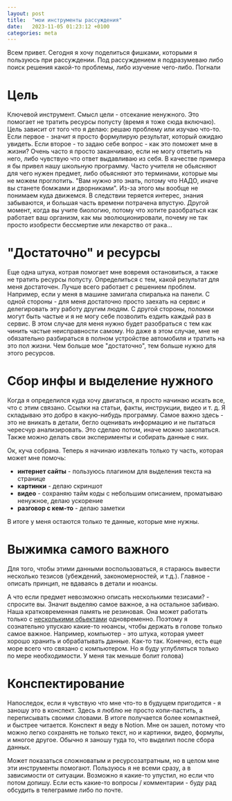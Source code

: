 ```yaml
---
layout: post
title:  "мои инструменты рассуждения"
date:   2023-11-05 01:23:12 +0100
categories: meta
---
```

Всем привет. Сегодня я хочу поделиться фишками, которыми я пользуюсь при рассуждении. Под рассуждением я подразумеваю либо поиск решения какой-то проблемы, либо изучение чего-либо. Погнали


# Цель
Ключевой инструмент. Смысл цели - отсекание ненужного. Это помогает не тратить ресурсы попусту (время я тоже сюда включаю). Цель зависит от того что я делаю: решаю проблему или изучаю что-то. Если первое - значит я просто формулирую результат, который ожидаю увидеть. Если второе - то задаю себе вопрос - как это поможет мне в жизни? Очень часто я просто заканчиваю, если не могу ответить на него, либо чувствую что ответ выдавливаю из себя.
В качестве примера я бы привел нашу школьную программу. Часто учителя не обьясняют для чего нужен предмет, либо обьясняют это терминами, которые мы не можем проглотить. "Вам нужно это знать, потому что НАДО, иначе вы станете бомжами и дворниками". Из-за этого мы вообще не понимаем куда движемся. В следствии теряется интерес, знания забываются, и большая часть времени потрачена впустую. Другой момент, когда вы учите биологию, потому что хотите разобраться как работает ваш организм, как мы эволюционировали, почему не так просто изобрести бессмертие или лекарство от рака...

# "Достаточно" и ресурсы
Еще одна штука, котрая помогает мне вовремя остановиться, а также не тратить ресурсы попусту. Определиться с тем, какой результат для меня достаточен. Лучше всего работает с решением проблем. Например, если у меня в машине замигала спиралька на панели. С одной стороны - для меня достаточно просто заехать на сервис и делегировать эту работу другим людям. С другой стороны, поломки могут быть частые и я не могу себе позволить ездить каждый раз в сервис. В этом случае для меня нужно будет разобраться с тем как чинить частые неисправности самому. Но даже в этом случае, мне не обязательно разбираться в полном устройстве автомобиля и тратить на это пол жизни. Чем больше мое "достаточно", тем больше нужно для этого ресурсов.

# Сбор инфы и выделение нужного
Когда я определился куда хочу двигаться, я просто начинаю искать все, что с этим связано. Ссылки на статьи, факты, инструкции, видео и т. д. Я складываю это добро в какую-нибудь программу. Самое важно здесь - это не вникать в детали, бегло оценивать информацию и не пытаться чересчур анализировать. Это сделаю потом, иначе можно закопаться.
Также можно делать свои эксперименты и собирать данные с них.

Ок, куча собрана. Теперь я начинаю извлекать только ту часть, которая может мне помочь:

- **интернет сайты** - пользуюсь плагином для выделения текста на странице
- **картинки** - делаю скриншот
- **видео** - сохраняю тайм коды с небольшим описанием, проматываю ненужное, делаю ускорение
- **разговор с кем-то** - делаю заметки

В итоге у меня остаются только те данные, которые мне нужны.

# Выжимка самого важного
Для того, чтобы этими данными воспользоваться, я стараюсь вывести несколько тезисов (убеждений, закономерностей, и т.д.). Главное - описать принцип, не вдаваясь в детали и нюансы. 

А что если предмет невозможно описать несколькими тезисами? - спросите вы. Значит выделяю самое важное, а на остальное забиваю. Наша кратковременная память не резиновая. Она может работать только с [несколькими обьектами](https://ru.wikipedia.org/wiki/%D0%9C%D0%B0%D0%B3%D0%B8%D1%87%D0%B5%D1%81%D0%BA%D0%BE%D0%B5_%D1%87%D0%B8%D1%81%D0%BB%D0%BE_%D1%81%D0%B5%D0%BC%D1%8C_%D0%BF%D0%BB%D1%8E%D1%81-%D0%BC%D0%B8%D0%BD%D1%83%D1%81_%D0%B4%D0%B2%D0%B0) одновременно. Поэтому я сознательно упускаю какие-то нюансы, чтобы держать в голове только самое важное. Например, компьютер - это штука, которая умеет хорошо хранить и обрабатывать данные. Как-то так. Конечно, есть еще море всего что связано с компьютером. Но я буду углубляться только по мере необходимости. У меня так меньше болит голова)

# Конспектирование
Напоследок, если я чувствую что мне что-то в будущем пригодится - я заношу это в конспект. Здесь я люблю не просто копи-пастить, а переписывать своими словами. В итоге получается более компактней, и быстрее читается. Конспект я веду в Notion. Мне он зашел, потому что можно легко сохранять не только текст, но и картинки, видео, формулы, и многое другое. Обычно я заношу туда то, что выделил после сбора данных.


Может показаться сложноватым и ресурсозатратным, но в целом мне эти инструменты помогают. Пользуюсь я не всеми сразу, а в зависимости от ситуации. Возможно я какие-то упустил, но если что потом допишу. Если есть какие-то вопросы / комментарии - буду рад обсудить в телеграмме либо по почте.
